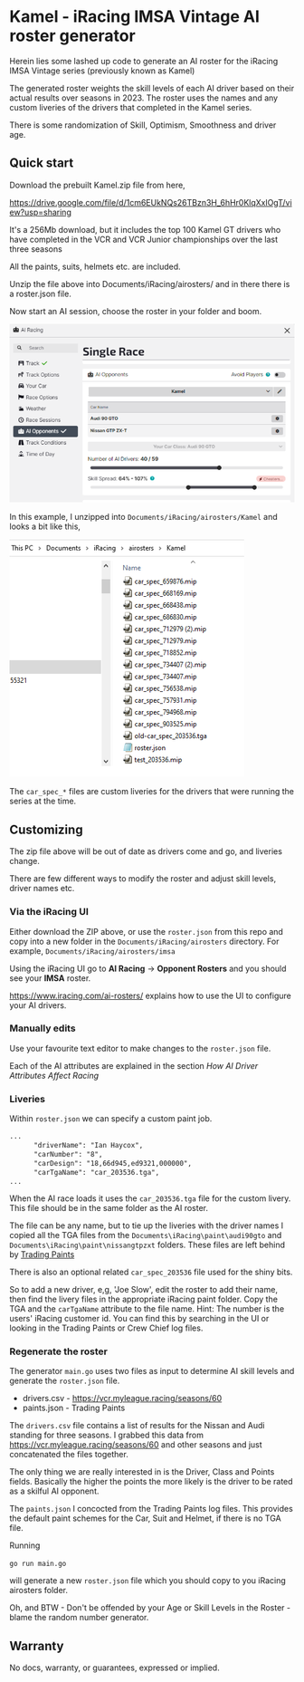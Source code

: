 # Kamel - iRacing IMSA Vintage AI roster generator

Herein lies some lashed up code to generate an AI roster for the iRacing IMSA Vintage series (previously known as Kamel)

The generated roster weights the skill levels of each AI driver based on their actual results over seasons in 2023. The roster
uses the names and any custom liveries of the drivers that completed in the Kamel series.

There is some randomization of Skill, Optimism, Smoothness and driver age.

## Quick start

Download the prebuilt Kamel.zip file from here,

https://drive.google.com/file/d/1cm6EUkNQs26TBzn3H_6hHr0KlqXxlOgT/view?usp=sharing


It's a 256Mb download, but it includes the top 100 Kamel GT drivers who have completed in the VCR and VCR Junior championships over the last three seasons 

All the paints, suits, helmets etc. are included.

Unzip the file above into Documents/iRacing/airosters/ and in there there is a roster.json file.

Now start an AI session, choose the roster in your folder and boom. 

![AI Roster](/screenshots/ai-race.png "AI Race")

In this example, I unzipped into `Documents/iRacing/airosters/Kamel` and looks a bit like this,

![AI folder](/screenshots/ai-folder.png "AI Folder")

The `car_spec_*` files are custom liveries for the drivers that were running the series at the time.

## Customizing

The zip file above will be out of date as drivers come and go, and liveries change.

There are few different ways to modify the roster and adjust skill levels, driver names etc.

### Via the iRacing UI

Either download the ZIP above, or use the `roster.json` from this repo and copy into a new folder in the `Documents/iRacing/airosters` directory. For example, `Documents/iRacing/airosters/imsa`

Using the iRacing UI go to **AI Racing** -> **Opponent Rosters** and you should see your **IMSA** roster.

https://www.iracing.com/ai-rosters/ explains how to use the UI to configure your AI drivers.

### Manually edits

Use your favourite text editor to make changes to the `roster.json` file.

Each of the AI attributes are explained in the section *How AI Driver Attributes Affect Racing*

### Liveries

Within `roster.json` we can specify a custom paint job.

```
...
      "driverName": "Ian Haycox",
      "carNumber": "8",
      "carDesign": "18,66d945,ed9321,000000",
      "carTgaName": "car_203536.tga",
...
```

When the AI race loads it uses the `car_203536.tga` file for the custom livery. This file should be in the same folder as the AI roster.

The file can be any name, but to tie up the liveries with the driver names I copied all the TGA files from the `Documents\iRacing\paint\audi90gto` and `Documents\iRacing\paint\nissangtpzxt` folders. These files are left behind by
[Trading Paints](https://www.tradingpaints.com/)

There is also an optional related `car_spec_203536` file used for the shiny bits.

So to add a new driver, e,g, 'Joe Slow', edit the roster to add their name, then find the livery files in the appropriate iRacing paint folder. Copy the TGA and the `carTgaName` attribute to the file name. Hint: The number is the users' iRacing customer id. You can find this by searching in the UI or looking in the Trading Paints or Crew Chief log files.

### Regenerate the roster

The generator `main.go` uses two files as input to determine AI skill levels and generate the `roster.json` file.

- drivers.csv - https://vcr.myleague.racing/seasons/60
- paints.json - Trading Paints

The `drivers.csv` file contains a list of results for the Nissan and Audi standing for three seasons. I grabbed this data from https://vcr.myleague.racing/seasons/60 and other seasons and just concatenated the files together.

The only thing we are really interested in is the Driver, Class and Points fields. Basically the higher the points the more likely is the driver to be rated as a skilful AI opponent.

The `paints.json` I concocted from the Trading Paints log files. This provides the default paint schemes for the Car, Suit and Helmet, if there is no TGA file.

Running

`go run main.go`

will generate a new `roster.json` file which you should copy to you iRacing airosters folder.

Oh, and BTW - Don't be offended by your Age or Skill Levels in the Roster - blame the random number generator.

## Warranty

No docs, warranty, or guarantees, expressed or implied.

